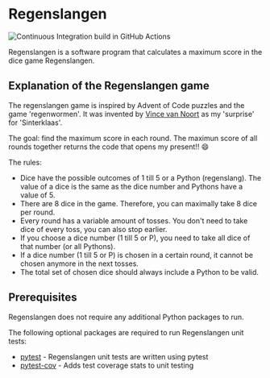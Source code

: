 # Regenslangen
![Continuous Integration build in GitHub Actions](https://github.com/kirsten-bulsink/regenslangen/actions/workflows/main.yml/badge.svg?branch=main)

Regenslangen is a software program that calculates a maximum score in the dice game Regenslangen.

## Explanation of the Regenslangen game
The regenslangen game is inspired by Advent of Code puzzles and the game 'regenwormen'. It was invented by [Vince van Noort](https://github.com/vincevannoort) as my 'surprise' for 'Sinterklaas'. 

The goal: find the maximum score in each round. The maximun score of all rounds together returns the code that opens my present!! :smile:

The rules:
- Dice have the possible outcomes of 1 till 5 or a Python (regenslang). The value of a dice is the same as the dice number and Pythons have a value of 5.
- There are 8 dice in the game. Therefore, you can maximally take 8 dice per round.
- Every round has a variable amount of tosses. You don't need to take dice of every toss, you can also stop earlier.
- If you choose a dice number (1 till 5 or P), you need to take all dice of that number (or all Pythons).
- If a dice number (1 till 5 or P) is chosen in a certain round, it cannot be chosen anymore in the next tosses.
- The total set of chosen dice should always include a Python to be valid.


## Prerequisites
Regenslangen does not require any additional Python packages to run.

The following optional packages are required to run Regenslangen unit tests:
- [pytest](https://docs.pytest.org/en/stable/) - Regenslangen unit tests are written using pytest
- [pytest-cov](https://pypi.org/project/pytest-cov/) - Adds test coverage stats to unit testing

